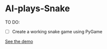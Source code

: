 # AI-plays-Snake

TO DO:

- [ ] Create a working snake game using PyGame  

[See the demo](https://cherpranga.github.io/AI-plays-Snake/)